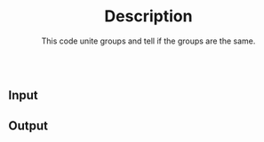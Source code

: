 <h1 align="center">Description</h1>

<p align="center">
This code unite groups and tell if the groups are the same.
</p>

<br> <br>
## Input


## Output

